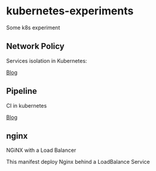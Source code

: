 # kubernetes-experiments
Some k8s experiment

## Network Policy

Services isolation in Kubernetes:

[Blog](https://www.muspells.net/blog/2018/02/kubernetes-network-policy/)

## Pipeline

CI in kubernetes

[Blog](https://www.muspells.net/blog/2018/09/kubernetes-pipeline/)

## nginx

NGiNX with a Load Balancer

This manifest deploy Nginx behind a LoadBalance Service
